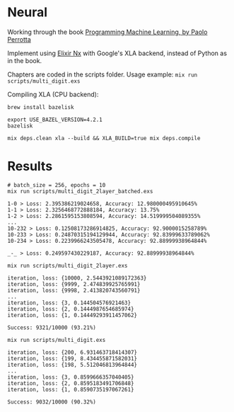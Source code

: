 # Neural

Working through the book [Programming Machine Learning, by Paolo Perrotta](https://pragprog.com/titles/pplearn/programming-machine-learning/)

Implement using [Elixir Nx](https://github.com/elixir-nx/nx) with Google's XLA backend, instead of Python as in the book.

Chapters are coded in the scripts folder.
Usage example: `mix run scripts/multi_digit.exs`

Compiling XLA (CPU backend):

```
brew install bazelisk

export USE_BAZEL_VERSION=4.2.1
bazelisk

mix deps.clean xla --build && XLA_BUILD=true mix deps.compile
```


# Results

```
# batch_size = 256, epochs = 10
mix run scripts/multi_digit_2layer_batched.exs

1-0 > Loss: 2.395386219024658, Accuracy: 12.980000495910645%
1-1 > Loss: 2.3256468772888184, Accuracy: 13.75%
1-2 > Loss: 2.2861595153808594, Accuracy: 14.519999504089355%
...
10-232 > Loss: 0.12508173286914825, Accuracy: 92.9000015258789%
10-233 > Loss: 0.24870315194129944, Accuracy: 92.83999633789062%
10-234 > Loss: 0.2239966243505478, Accuracy: 92.88999938964844%

_-_ > Loss: 0.249597430229187, Accuracy: 92.88999938964844%
```


```
mix run scripts/multi_digit_2layer.exs

iteration, loss: {10000, 2.5443921089172363}
iteration, loss: {9999, 2.474839925765991}
iteration, loss: {9998, 2.413820743560791}
...
iteration, loss: {3, 0.144504576921463}
iteration, loss: {2, 0.1444987654685974}
iteration, loss: {1, 0.14449293911457062}

Success: 9321/10000 (93.21%)
```

```
mix run scripts/multi_digit.exs

iteration, loss: {200, 6.931463718414307}
iteration, loss: {199, 8.434455871582031}
iteration, loss: {198, 5.512046813964844}
...
iteration, loss: {3, 0.8599666357040405}
iteration, loss: {2, 0.8595183491706848}
iteration, loss: {1, 0.8590735197067261}

Success: 9032/10000 (90.32%)
